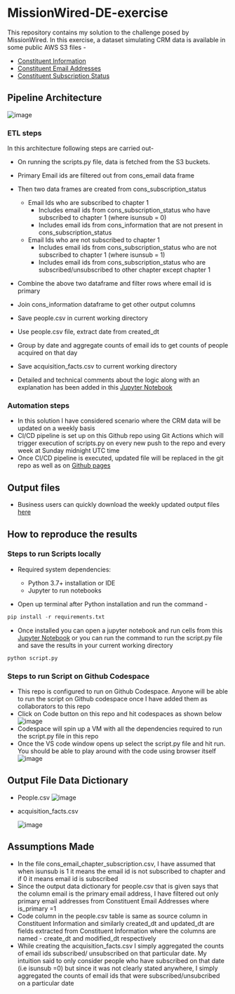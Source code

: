 # MissionWired-DE-exercise

This repository contains my solution to the challenge posed by MissionWired. In this exercise, a dataset simulating CRM data is available in some public AWS S3 files - 
- [Constituent Information](https://als-hiring.s3.amazonaws.com/fake_data/2020-07-01_17%3A11%3A00/cons.csv)
- [Constituent Email Addresses](https://als-hiring.s3.amazonaws.com/fake_data/2020-07-01_17%3A11%3A00/cons_email.csv)
- [Constituent Subscription Status](https://als-hiring.s3.amazonaws.com/fake_data/2020-07-01_17%3A11%3A00/cons_email_chapter_subscription.csv)


## Pipeline Architecture

![image](https://user-images.githubusercontent.com/44323045/220688039-9e6c7e4c-fae6-4aa2-ba08-43ad22e935f1.png)

### ETL steps
In this architecture following steps are carried out-

- On running the scripts.py file, data is fetched from the S3 buckets.
- Primary Email ids are filtered out from cons_email data frame
- Then two data frames are created from cons_subscription_status
    - Email Ids who are subscribed to chapter 1 
        - Includes email ids from cons_subscription_status who have subscribed to chapter 1 (where isunsub = 0)
        - Includes email ids from cons_information that are not present in cons_subscription_status
    - Email Ids who are not subscribed to chapter 1
        - Includes email ids from cons_subscription_status who are not subscribed to chapter 1 (where isunsub = 1)
        - Includes email ids from cons_subscription_status who are subscribed/unsubscribed to other chapter except chapter 1
 - Combine the above two dataframe and filter rows where email id is primary
 - Join cons_information dataframe to get other output columns
 - Save people.csv in current working directory
 - Use people.csv file, extract date from created_dt
 - Group by date and aggregate counts of email ids to get counts of people acquired on that day
 - Save acquisition_facts.csv to current working directory

- Detailed and technical comments about the logic along with an explanation has been added in this [Jupyter Notebook](https://github.com/maddy3940/MissionWired-DE-exercise/blob/main/DE_exercise.ipynb)

### Automation steps

-  In this solution I have considered scenario where the CRM data will be updated on a weekly basis
-  CI/CD pipeline is set up on this Github repo using Git Actions which will trigger execution of scripts.py on every new push to the repo and every week at Sunday midnight UTC time
-  Once CI/CD pipeline is executed, updated file will be replaced in the git repo as well as on [Github pages](https://maddy3940.github.io/MissionWired-DE-exercise/data)


## Output files

-  Business users can quickly download the weekly updated output files [here](https://maddy3940.github.io/MissionWired-DE-exercise/data)

## How to reproduce the results

### Steps to run Scripts locally

- Required system dependencies:

    - Python 3.7+ installation or IDE
    - Jupyter to run notebooks

- Open up terminal after Python installation and run the command -
```python
pip install -r requirements.txt
```
- Once installed you can open a jupyter notebook and run cells from this [Jupyter Notebook](https://github.com/maddy3940/MissionWired-DE-exercise/blob/main/DE_exercise.ipynb) or you can run the command to run the script.py file and save the results in your current working directory
```python
python script.py
```
### Steps to run Script on Github Codespace
- This repo is configured to run on Github Codespace. Anyone will be able to run the script on Github codespace once I have added them as collaborators to this repo
- Click on Code button on this repo and hit codespaces as shown below
![image](https://user-images.githubusercontent.com/44323045/220700911-a19f2a76-21c1-4580-97f3-e9d2242a87e3.png)
- Codespace will spin up a VM with all the dependencies required to run the script.py file in this repo
- Once the VS code window opens up select the script.py file and hit run. You should be able to play around with the code using browser itself
![image](https://user-images.githubusercontent.com/44323045/220702255-17c02b84-704c-4b68-829d-777079794a27.png)



## Output File Data Dictionary
- People.csv
  ![image](https://user-images.githubusercontent.com/44323045/220690367-5e030e74-fec4-4755-b3a6-eaa002545521.png)

- acquisition_facts.csv

  ![image](https://user-images.githubusercontent.com/44323045/220690467-4c228d51-da69-42d3-a98b-6590dfd4b182.png)


## Assumptions Made
- In the file cons_email_chapter_subscription.csv, I have assumed that when isunsub is 1 it means the email id is not subscribed to chapter and if 0 it means email id is subscribed
- Since the output data dictionary for people.csv that is given says that the column email is the primary email address, I have filtered out only primary email addresses from Constituent Email Addresses where is_primary =1
- Code column in the people.csv table is same as source column in Constituent Information and similarly created_dt and updated_dt are fields extracted from Constituent Information where the columns are named - create_dt and modified_dt respectively
- While creating the acquisition_facts.csv I simply aggregated the counts of email ids subscribed/ unsubscribed on that particular date. My intuition said to only consider people who have subscribed on that date (i.e isunsub =0) but since it was not clearly stated anywhere, I simply aggregated the counts of email ids that were subscribed/unsubcribed on a particular date 
